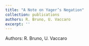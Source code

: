 ```yaml
---
title: "A Note on Yager’s Negation"
collection: publications
authors: R. Bruno, U. Vaccaro
excerpt: ''
---
```

Authors: R. Bruno, U. Vaccaro
